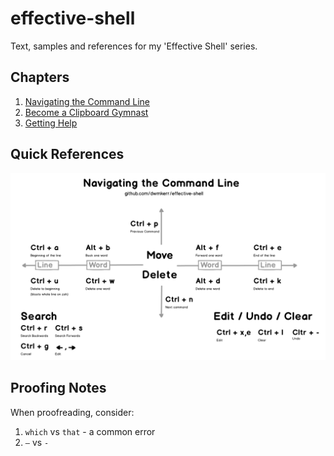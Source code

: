 # effective-shell

Text, samples and references for my 'Effective Shell' series.

## Chapters

1. [Navigating the Command Line](http://www.dwmkerr.com/effective-shell-part-1-navigating-the-command-line/)
2. [Become a Clipboard Gymnast](http://www.dwmkerr.com/effective-shell-part-2-become-a-clipboard-gymnast/)
3. [Getting Help](http://www.dwmkerr.com/effective-shell-part-3-getting-hepl)

## Quick References

[![Navigating the Command Line](1-navigating-the-command-line/images/command-line.png)](1-navigating-the-command-line/navigating-the-command-line.md)

## Proofing Notes

When proofreading, consider:

1. `which` vs `that` - a common error
2. `—` vs `-`


